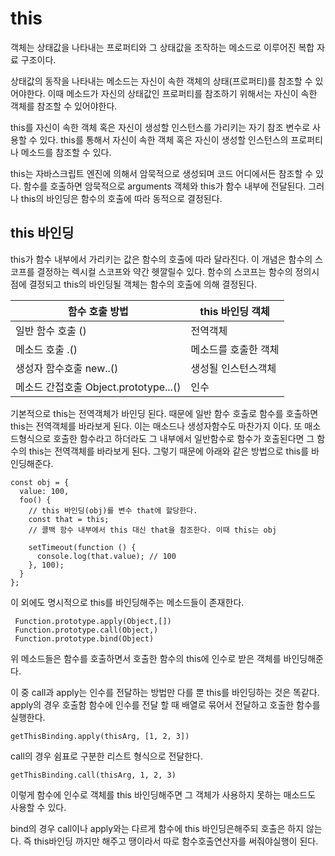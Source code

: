 # this

객체는 상태값을 나타내는 프로퍼티와 그 상태값을 조작하는 메소드로 이루어진 복합 자료 구조이다.

상태값의 동작을 나타내는 메소드는 자신이 속한 객체의 상태(프로퍼티)를 참조할 수 있어야한다. 이때 메소드가 자신의 상태값인 프로퍼티를 참조하기 위해서는 자신이 속한 객체를 참조할 수 있어야한다.

this를 자신이 속한 객체 혹은 자신이 생성할 인스턴스를 가리키는 자기 참조 변수로 사용할  수 있다. this를 통해서 자신이 속한 객체 혹은 자신이 생성할 인스턴스의 프로퍼티나 메소드를 참조할 수 있다.

this는 자바스크립트 엔진에 의해서 암묵적으로 생성되며 코드 어디에서든 참조할 수 있다. 함수를 호출하면 암묵적으로 arguments 객체와 this가 함수 내부에 전달된다. 그러나 this의 바인딩은 함수의 호출에 따라 동적으로 결정된다.



## this 바인딩

this가 함수 내부에서 가리키는 값은 함수의 호출에 따라 달라진다. 이 개념은 함수의 스코프를 결정하는 렉시컬 스코프와 약간 헷깔릴수 있다. 함수의 스코프는 함수의 정의시점에 결정되고 this의 바인딩될 객체는 함수의 호출에 의해 결정된다.

| 함수 호출 방법                        | this 바인딩 객체     |
| ------------------------------------- | -------------------- |
| 일반 함수 호출 ()                     | 전역객체             |
| 메소드 호출 .()                       | 메소드를 호출한 객체 |
| 생성자 함수호출 new..()               | 생성될 인스턴스객체  |
| 메소드 간접호출 Object.prototype...() | 인수                 |

기본적으로 this는 전역객체가 바인딩 된다. 때문에 일반 함수 호출로 함수를 호출하면 this는 전역객체를 바라보게 된다. 이는 매소드나 생성자함수도 마찬가지 이다. 또 매소드형식으로 호출한 함수라고 하더라도 그 내부에서 일반함수로 함수가 호출된다면 그 함수의 this는 전역객체를 바라보게 된다. 그렇기 때문에 아래와 같은 방법으로 this를 바인딩해준다.

```
const obj = {
  value: 100,
  foo() {
    // this 바인딩(obj)를 변수 that에 할당한다.
    const that = this;
    // 콜백 함수 내부에서 this 대신 that을 참조한다. 이때 this는 obj
    
    setTimeout(function () {
      console.log(that.value); // 100
    }, 100);
  }
};
```

이 외에도 명시적으로 this를 바인딩해주는 메소드들이 존재한다.

```
 Function.prototype.apply(Object,[])
 Function.prototype.call(Object,)
 Function.prototype.bind(Object)
```

위 메소드들은 함수를 호출하면서 호출한 함수의 this에 인수로 받은 객체를 바인딩해준다.

이 중 call과 apply는 인수를 전달하는 방법만 다를 뿐 this를 바인딩하는 것은 똑같다. apply의 경우 호출함 함수에 인수를 전달 할 때 배열로 묶어서 전달하고 호출한 함수를 실행한다.

```
getThisBinding.apply(thisArg, [1, 2, 3])
```

call의 경우 쉼표로 구분한 리스트 형식으로 전달한다.

```
getThisBinding.call(thisArg, 1, 2, 3)
```

이렇게 함수에 인수로 객체를 this 바인딩해주면 그 객체가 사용하지 못하는 매소드도 사용할 수 있다.

bind의 경우 call이나 apply와는 다르게 함수에 this 바인딩은해주되 호출은 하지 않는다. 즉 this바인딩 까지만 해주고 땡이라서 따로 함수호출연산자를 써줘야실행이 된다.